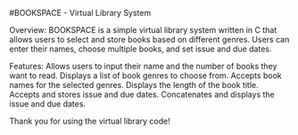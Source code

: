 #BOOKSPACE - Virtual Library System

Overview:
BOOKSPACE is a simple virtual library system written in C that allows users to select and store books based on different genres. Users can enter their names, choose multiple books, and set issue and due dates.

Features:
Allows users to input their name and the number of books they want to read.
Displays a list of book genres to choose from.
Accepts book names for the selected genres.
Displays the length of the book title.
Accepts and stores issue and due dates.
Concatenates and displays the issue and due dates.

Thank you for using the virtual library code!
